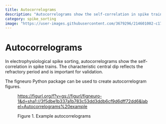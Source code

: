 ```yaml
---
title: Autocorrelograms
description: "Autocorrelograms show the self-correlation in spike trains. The characteristic central dip reflects the refractory period and is important for validation."
category: spike_sorting
image: "https://user-images.githubusercontent.com/3679296/214601002-c175588a-1344-4c21-a2c2-d6f96cf60268.png"
---
```


# Autocorrelograms

In electrophysiological spike sorting, autocorrelograms show the self-correlation in spike trains. The characteristic central dip reflects the refractory period and is important for validation.

The figneuro Python package can be used to create autocorrelogram figures.

<!--------------------------------------------------------------------------------------------->
<figure>
<a name="figure-autocorrelograms"></a>

https://figurl.org/f?v=gs://figurl/figneuro-1&d=sha1://3f5dbe1b337a1b783c53dd3ddb6cf9d6dff72dd6&label=Autocorrelograms%20example
<!--
height: 500
-->
<figcaption>

Figure 1. Example autocorrelograms

</figcaption>
</figure>
<!--------------------------------------------------------------------------------------------->
